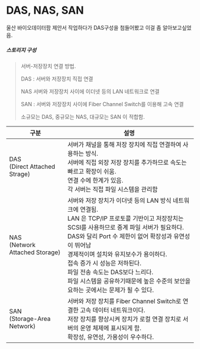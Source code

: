 # DAS, NAS, SAN

울산 바이오데이터팜 제안서 작업하다가 DAS구성을 첨들어봤고 이걸 좀 알아보고싶었음.



##### 스토리지 구성

> 서버-저장장치 연결 방법.
>
> DAS : 서버와 저장장치 직접 연결
>
> NAS 서버와 저장장치 사이에 이더넷 등의 LAN 네트워크로 연결
>
> SAN : 서버와 저장장치 사이에 Fiber Channel Switch를 이용해 고속 연결
>
> 소규모는 DAS, 중규모는 NAS, 대규모는 SAN 이 적합함.



| 구분                                | 설명                                                         |
| ----------------------------------- | ------------------------------------------------------------ |
| DAS<br />(Direct Attached Strage)   | 서버가 채널을 통해 저장 장치에 직접 연결하여 사용하는 방식.<br />서버에 직접 외장 저장 장치를 추가하므로 속도는 빠르고 확장이 쉬움.<br />연결 수에 한계가 있음.<br />각 서버는 직접 파일 시스템을 관리함 |
| NAS<br />(Network Attached Storage) | 서버와 저장 장치가 이더넷 등의 LAN 방식 네트워크에 연결됨.<br />LAN 은 TCP/IP 프로토콜 기반이고 저장장치는 SCSI를 사용하므로 중계 파일 서버가 필요하다.<br />DAS와 달리 Port 수 제한이 없어 확장성과 유연성이 뛰어남<br />경제적이며 설치와 유지보수가 용이하다.<br />접속 증가 시 성능은 저하된다.<br />파일 전송 속도는 DAS보다 느리다.<br />파일 시스템을 공유하기때문에 높은 수준의 보안을 요하는 곳에서는 문제가 될 수 있다. |
| SAN<br />(Storage-Area Network)     | 서버와 저장 장치를 Fiber Channel Switch로 연결한 고속 데이터 네트워크이다.<br />저장 장치를 향상시켜 장치가 로컬 연결 장치로 서버의 운영 체제에 표시되게 함.<br />확장성, 유연성, 가용성이 우수하다. |


